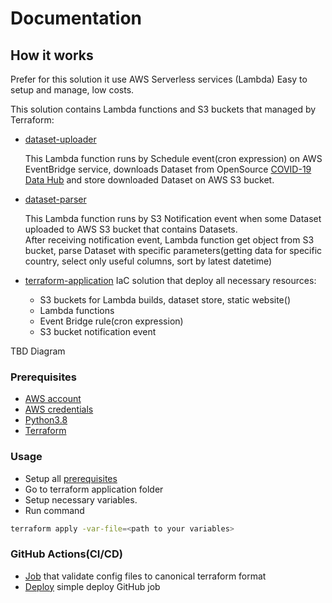 # Documentation

## How it works

Prefer for this solution it use AWS Serverless services (Lambda)
Easy to setup and manage, low costs.

This solution contains Lambda functions and S3 buckets that managed by Terraform:

- [dataset-uploader](../lambda/dataset-uploader/lambda_function.py)

  This Lambda function runs by Schedule event(cron expression) on AWS EventBridge service,
  downloads Dataset from OpenSource [COVID-19 Data Hub](https://covid19datahub.io/index.html)
  and store downloaded Dataset on AWS S3 bucket.

- [dataset-parser](../lambda/dataset-parser/lambda_function.py)

  This Lambda function runs by S3 Notification event when some Dataset uploaded to AWS S3 bucket that contains Datasets.  
  After receiving notification event, Lambda function get object from S3 bucket, parse Dataset with specific
  parameters(getting data for specific country, select only useful columns, sort by latest datetime)

- [terraform-application](../terraform/1_application/README.md)
  IaC solution that deploy all necessary resources:
  
  - S3 buckets for Lambda builds, dataset store, static website()
  - Lambda functions
  - Event Bridge rule(cron expression)
  - S3 bucket notification event

TBD Diagram

### Prerequisites

- [AWS account](https://aws.amazon.com/premiumsupport/knowledge-center/create-and-activate-aws-account/)
- [AWS credentials](https://docs.aws.amazon.com/general/latest/gr/aws-sec-cred-types.html)
- [Python3.8](https://www.python.org/downloads/release/python-380/)
- [Terraform](https://learn.hashicorp.com/tutorials/terraform/install-cli)

### Usage

- Setup all [prerequisites](#prerequisites)
- Go to terraform application folder
- Setup necessary variables.
- Run command

```bash
terraform apply -var-file=<path to your variables>
```

### GitHub Actions(CI/CD)

- [Job](../.github/workflows/terraform-fmt-check.yml) that validate config files to canonical terraform format
- [Deploy](../.github/workflows/deploy.yml) simple deploy GitHub job
